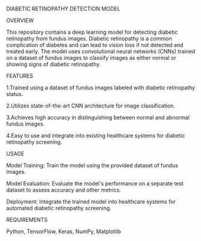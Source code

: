 DIABETIC RETINOPATHY DETECTION MODEL

OVERVIEW

This repository contains a deep learning model for detecting diabetic retinopathy from fundus images. Diabetic retinopathy is a common complication of diabetes and can lead to vision loss if not detected and treated early. The model uses convolutional neural networks (CNNs) trained on a dataset of fundus images to classify images as either normal or showing signs of diabetic retinopathy.

FEATURES

1.Trained using a dataset of fundus images labeled with diabetic retinopathy status.

2.Utilizes state-of-the-art CNN architecture for image classification.

3.Achieves high accuracy in distinguishing between normal and abnormal fundus images.

4.Easy to use and integrate into existing healthcare systems for diabetic retinopathy screening.



USAGE

Model Training: Train the model using the provided dataset of fundus images.

Model Evaluation: Evaluate the model's performance on a separate test dataset to assess accuracy and other metrics.

Deployment: Integrate the trained model into healthcare systems for automated diabetic retinopathy screening.


REQUIREMENTS

Python, TensorFlow, Keras, NumPy, Matplotlib




